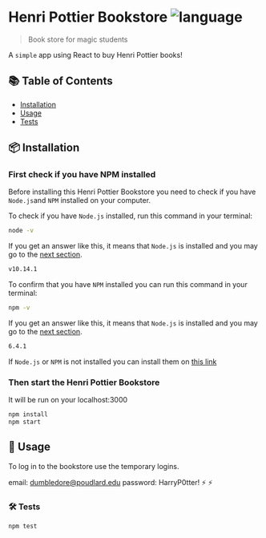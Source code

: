 # Henri Pottier Bookstore ![language](https://img.shields.io/badge/language-javascript-blue.svg)

> Book store for magic students

A `simple`  app using React to buy Henri Pottier books!

## :books: Table of Contents

- [Installation](#package-installation)
- [Usage](#rocket-usage)
- [Tests](#hammer_and_wrench-tests)

## :package: Installation

### First check if you have NPM installed

Before installing this Henri Pottier Bookstore you need to check if you have `Node.js`and `NPM` installed on your computer.

To check if you have `Node.js` installed, run this command in your terminal:

```sh
node -v
```

If you get an answer like this, it means that `Node.js` is installed and you may go to the [next section](#then-install-the-henri-pottier-bookstore).

```sh
v10.14.1
```

To confirm that you have `NPM` installed you can run this command in your terminal:

```sh
npm -v
```

If you get an answer like this, it means that `Node.js` is installed and you may go to the [next section](#then-install-the-henri-pottier-bookstore).

```sh
6.4.1
```

If `Node.js` or `NPM` is not installed you can install them on [this link](https://nodejs.org/en/)


### Then start the Henri Pottier Bookstore

It will be run on your localhost:3000

```sh
npm install
npm start
```

## :rocket: Usage

To log in to the bookstore use the temporary logins.

email: dumbledore@poudlard.edu
password: HarryP0tter! :zap: :zap:


### :hammer_and_wrench: Tests

```sh
npm test
```

